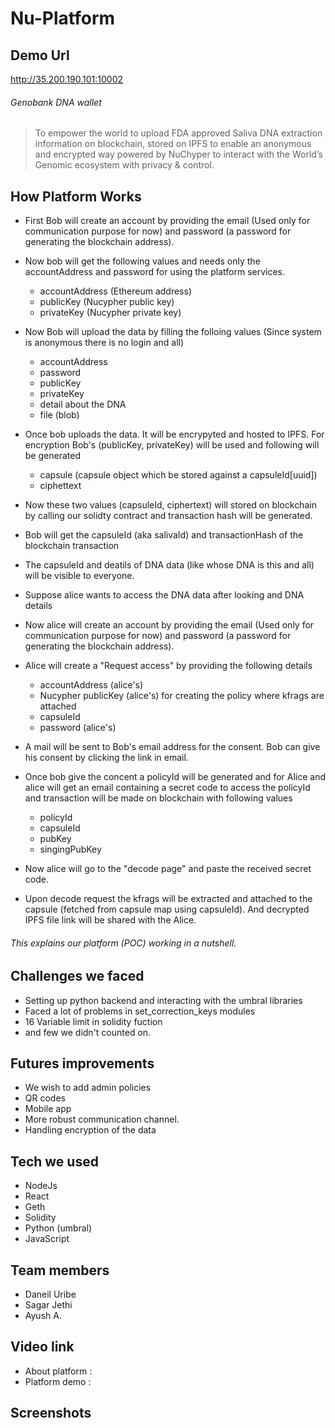 # Nu-Platform

## Demo Url
http://35.200.190.101:10002

###### Genobank DNA wallet

> To empower the world to upload FDA approved Saliva DNA extraction information on blockchain, stored on IPFS to enable an anonymous and encrypted way powered by NuChyper to interact with the World’s Genomic ecosystem with privacy & control.


## How Platform Works

- First Bob will create an account by providing the email (Used only for communication purpose for now) and password (a password for generating the blockchain address).

- Now bob will get the following values and needs only the accountAddress and password for using the platform services.
  * accountAddress (Ethereum address)
  * publicKey (Nucypher public key)
  * privateKey (Nucypher private key)
- Now Bob will upload the data by filling the folloing values (Since system is anonymous there is no login and all)
  * accountAddress
  * password
  * publicKey
  * privateKey
  * detail about the DNA
  * file (blob)
  
- Once bob uploads the data. It will be encrypyted and hosted to IPFS. For encryption Bob's (publicKey, privateKey) will be used and following will be generated
  * capsule (capsule object which be stored against a capsuleId[uuid])
  * ciphettext
  
- Now these two values (capsuleId, ciphertext) will stored on blockchain by calling our solidty contract and transaction hash will be generated.

- Bob will get the capsuleId (aka salivaId) and transactionHash of the blockchain transaction

- The capsuleId and deatils of DNA data (like whose DNA is this and all) will be visible to everyone.

- Suppose alice wants to access the DNA data after looking and DNA details

- Now alice will create an account by providing the email (Used only for communication purpose for now) and password (a password for generating the blockchain address).

- Alice will create a "Request access" by providing the following details
  * accountAddress (alice's)
  * Nucypher publicKey (alice's) for creating the policy where kfrags are attached
  * capsuleId
  * password (alice's)
  
- A mail will be sent to Bob's email address for the consent. Bob can give his consent by clicking the link in email.

- Once bob give the concent a policyId will be generated and for Alice and alice will get an email containing a secret code to access the policyId and transaction will be made on blockchain with following values
  * policyId
  * capsuleId
  * pubKey
  * singingPubKey

- Now alice will go to the "decode page" and paste the received secret code.

- Upon decode request the kfrags will be extracted and attached to the capsule (fetched from capsule map using capsuleId). And decrypted IPFS file link will be shared with the Alice.


###### This explains our platform (POC) working in a nutshell.

## Challenges we faced

* Setting up python backend and interacting with the umbral libraries
* Faced a lot of problems in set_correction_keys modules
* 16 Variable limit in solidity fuction
* and few we didn't counted on.

## Futures improvements

* We wish to add admin policies
* QR codes
* Mobile app
* More robust communication channel.
* Handling encryption of the data

## Tech we used

* NodeJs
* React
* Geth
* Solidity
* Python (umbral)
* JavaScript

## Team members

* Daneil Uribe
* Sagar Jethi
* Ayush A.

## Video link

* About platform : 
* Platform demo : 

## Screenshots



